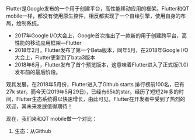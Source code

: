 Flutter是Google发布的一个用于创建平台，高性能移动应用的框架。Flutter和QT mobile一样，都没有使用原生控件，相反都实现了一个自绘引擎，使用自身的布局，绘制系统。

- 2017年Google I/O大会上，Google首次推出了一款新的用于创建跨平台，高性能的移动应用框架—Flutter
- 2018年2月，Flutter发布了第一个Beta版本，同年5月，在2018年Google I/O大会上，Flutter更新到了bata3版本
- 2018年6月，Flutter发布了首个预览版本，这意味着Flutter进入了正式版(1.0)发布前的最后阶段。

观其发展，在2018年5月份，Flutter进入了Github starts 排行榜前100名，已有27k star。而今天(2019年5月29日)，已经有65k的star。经历了短短2年多的时间，Flutter生态系统得以快速增长，由此可见，Flutter在开发者中受到了热烈的欢迎，其未来发展值得期待！

现在，我们来和QT mobile做一个对比：

1. 生态：从Github























